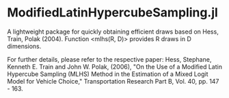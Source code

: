 # ModifiedLatinHypercubeSampling.jl

A lightweight package for quickly obtaining efficient draws based on Hess, Train, Polak (2004).
Function <mlhs(R, D)> provides R draws in D dimensions. 

For further details, please refer to the respective paper:
Hess, Stephane, Kenneth E. Train and John W. Polak, (2006), "On the Use of a Modified Latin Hypercube
Sampling (MLHS) Method in the Estimation of a Mixed Logit Model for Vehicle Choice,"
Transportation Research Part B, Vol. 40, pp. 147 - 163.
